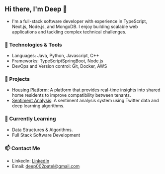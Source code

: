 ## Hi there, I'm Deep 👋
- I'm a full-stack software developer with experience in TypeScript, Next.js, Node.js, and MongoDB. I enjoy building scalable web applications and tackling complex technical challenges.

### 🔧 Technologies & Tools
- Languages: Java, Python, Javascript, C++
- Frameworks: TypeScriptSpringBoot, Node.js
- DevOps and Version control: Git, Docker, AWS

### 🚀 Projects
- [Housing Platform](link-to-repo): A platform that provides real-time insights into shared home residents to improve compatibility between tenants.
- [Sentiment Analysis](link-to-repo): A sentiment analysis system using Twitter data and deep learning algorithms.

### 🌱 Currently Learning
- Data Structures & Algorithms.
- Full Stack Software Development

### 📫 Contact Me
- LinkedIn: [LinkedIn]([https://www.linkedin.com/in/deep-patel-5aa954213/])
- Email: deep002patel@gmail.com


